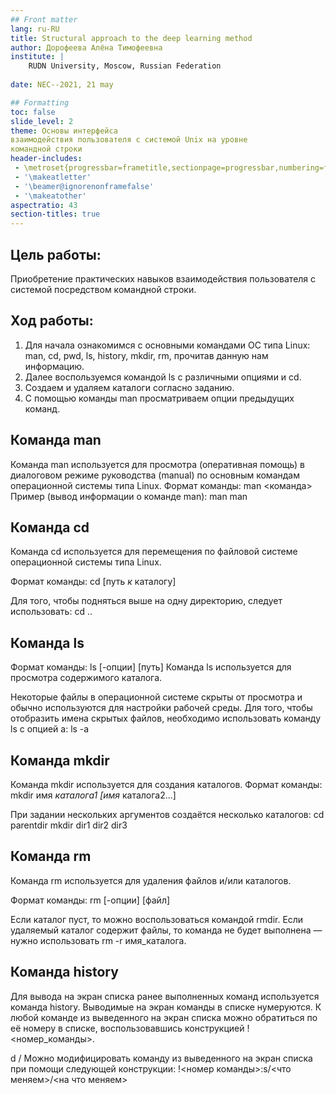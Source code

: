 ```yaml
---
## Front matter
lang: ru-RU
title: Structural approach to the deep learning method
author: Дорофеева Алёна Тимофеевна
institute: |
	RUDN University, Moscow, Russian Federation
	
date: NEC--2021, 21 may

## Formatting
toc: false
slide_level: 2
theme: Основы интерфейса
взаимодействия пользователя с системой Unix на уровне
командной строки
header-includes: 
 - \metroset{progressbar=frametitle,sectionpage=progressbar,numbering=fraction}
 - '\makeatletter'
 - '\beamer@ignorenonframefalse'
 - '\makeatother'
aspectratio: 43
section-titles: true
---
```




## Цель работы:

Приобретение практических навыков взаимодействия пользователя с системой посредством командной строки.

## Ход работы:

1. Для начала ознакомимся с основными командами ОС типа Linux: man, cd, pwd, ls, history, mkdir, rm, прочитав данную нам информацию.
2. Далее воспользуемся командой ls c различными опциями и cd.
3. Создаем и удаляем каталоги согласно заданию.
4. С помощью команды man просматриваем опции предыдущих команд.

## Команда man

Команда man используется для просмотра (оперативная помощь) в диалоговом режиме руководства (manual) по основным командам операционной системы типа Linux.
Формат команды: man <команда> 
Пример (вывод информации о команде man): man man

## Команда cd

Команда cd используется для перемещения по файловой системе операционной системы типа Linux.

Формат команды: cd [путь _к_ каталогу]

Для того, чтобы подняться выше на одну директорию, следует использовать: cd ..

## Команда ls

Формат команды: ls [-опции] [путь]
Команда ls используется для просмотра содержимого каталога.

Некоторые файлы в операционной системе скрыты от просмотра и обычно используются для настройки рабочей среды. Для того, чтобы отобразить имена скрытых файлов, необходимо использовать команду ls с опцией a: ls -a

## Команда mkdir

Команда mkdir используется для создания каталогов. Формат команды: mkdir имя _каталога1 [имя_ каталога2...]

При задании нескольких аргументов создаётся несколько каталогов: cd parentdir mkdir dir1 dir2 dir3

## Команда rm

Команда rm используется для удаления файлов и/или каталогов.

 Формат команды: rm [-опции] [файл]

Если каталог пуст, то можно воспользоваться командой rmdir. Если удаляемый каталог содержит файлы, то команда не будет выполнена — нужно использовать rm -r имя_каталога.

## Команда history

Для вывода на экран списка ранее выполненных команд используется команда history. Выводимые на экран команды в списке нумеруются. К любой команде из выведенного на экран списка можно обратиться по её номеру в списке, воспользовавшись конструкцией !<номер_команды>.

d / Можно модифицировать команду из выведенного на экран списка при помощи следующей конструкции: !<номер команды>:s/<что меняем>/<на что меняем>